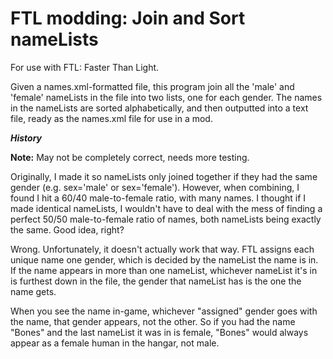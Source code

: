 # FTL modding: Join and Sort nameLists
For use with FTL: Faster Than Light.

Given a names.xml-formatted file, this program join all the 'male' and 'female' nameLists in the file into two lists, one for each gender. The names in the nameLists are sorted alphabetically, and then outputted into a text file, ready as the names.xml file for use in a mod.

_***History***_

**Note:** May not be completely correct, needs more testing.

Originally, I made it so nameLists only joined together if they had the same gender (e.g. sex='male' or sex='female'). However, when combining, I found I hit a 60/40 male-to-female ratio, with many names. I thought if I made identical nameLists, I wouldn't have to deal with the mess of finding a perfect 50/50 male-to-female ratio of names, both nameLists being exactly the same. Good idea, right?

Wrong. Unfortunately, it doesn't actually work that way. FTL assigns each unique name one gender, which is decided by the nameList the name is in. If the name appears in more than one nameList, whichever nameList it's in is furthest down in the file, the gender that nameList has is the one the name gets.

When you see the name in-game, whichever "assigned" gender goes with the name, that gender appears, not the other. So if you had the name "Bones" and the last nameList it was in is female, "Bones" would always appear as a female human in the hangar, not male.
